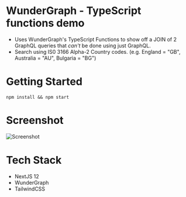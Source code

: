 # WunderGraph - TypeScript functions demo
- Uses WunderGraph's TypeScript Functions to show off a JOIN of 2 GraphQL queries that *can't* be done using just GraphQL.
- Search using IS0 3166 Alpha-2 Country codes. (e.g. England = "GB", Australia = "AU", Bulgaria = "BG")

# Getting Started

```shell
npm install && npm start
```
# Screenshot
![Screenshot](https://github.com/sixthextinction/wg-7-artists-by-capital/blob/main/localhost_3000_%20(3).png?raw=true)

# Tech Stack
- NextJS 12
- WunderGraph
- TailwindCSS
